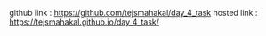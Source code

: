 github link : https://github.com/tejsmahakal/day_4_task
hosted link : https://tejsmahakal.github.io/day_4_task/
